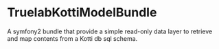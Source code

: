 TruelabKottiModelBundle
=======================

A symfony2 bundle that provide a simple read-only data layer to retrieve and map contents from a Kotti db sql schema.
